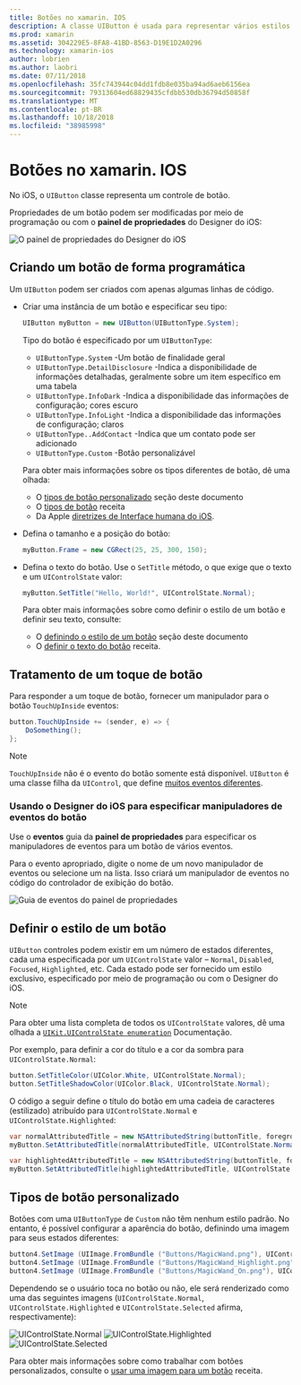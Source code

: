 ```yaml
---
title: Botões no xamarin. IOS
description: A classe UIButton é usada para representar vários estilos diferentes de um botão em telas de iOS. Este guia apresenta as diferentes opções para trabalhar com os botões no iOS.
ms.prod: xamarin
ms.assetid: 304229E5-8FA8-41BD-8563-D19E1D2A0296
ms.technology: xamarin-ios
author: lobrien
ms.author: laobri
ms.date: 07/11/2018
ms.openlocfilehash: 35fc743944c04dd1fdb8e035ba94ad6aeb6156ea
ms.sourcegitcommit: 79313604ed68829435cfdbb530db36794d50858f
ms.translationtype: MT
ms.contentlocale: pt-BR
ms.lasthandoff: 10/18/2018
ms.locfileid: "38985998"
---
```

# <a name="buttons-in-xamarinios"></a>Botões no xamarin. IOS

No iOS, o `UIButton` classe representa um controle de botão.

Propriedades de um botão podem ser modificadas por meio de programação ou com o **painel de propriedades** do Designer do iOS:

![O painel de propriedades do Designer do iOS](buttons-images/properties.png "o painel de propriedades do Designer do iOS")

## <a name="creating-a-button-programmatically"></a>Criando um botão de forma programática

Um `UIButton` podem ser criados com apenas algumas linhas de código.

- Criar uma instância de um botão e especificar seu tipo:

  ```csharp
  UIButton myButton = new UIButton(UIButtonType.System);
  ```

  Tipo do botão é especificado por um `UIButtonType`:

  - `UIButtonType.System` -Um botão de finalidade geral
  - `UIButtonType.DetailDisclosure` -Indica a disponibilidade de informações detalhadas, geralmente sobre um item específico em uma tabela
  - `UIButtonType.InfoDark` -Indica a disponibilidade das informações de configuração; cores escuro
  - `UIButtonType.InfoLight` -Indica a disponibilidade das informações de configuração; claros
  - `UIButtonType..AddContact` -Indica que um contato pode ser adicionado
  - `UIButtonType.Custom` -Botão personalizável

  Para obter mais informações sobre os tipos diferentes de botão, dê uma olhada:
  
  - O [tipos de botão personalizado](#custom-button-types) seção deste documento
  - O [tipos de botão](https://github.com/xamarin/recipes/tree/master/Recipes/ios/standard_controls/buttons/create_different_types_of_buttons) receita
  - Da Apple [diretrizes de Interface humana do iOS](https://developer.apple.com/design/human-interface-guidelines/ios/controls/buttons/).

- Defina o tamanho e a posição do botão:

  ```csharp
  myButton.Frame = new CGRect(25, 25, 300, 150);
  ```

- Defina o texto do botão. Use o `SetTitle` método, o que exige que o texto e um `UIControlState` valor:

  ```csharp
  myButton.SetTitle("Hello, World!", UIControlState.Normal);
  ```

  Para obter mais informações sobre como definir o estilo de um botão e definir seu texto, consulte:

  - O [definindo o estilo de um botão](#styling-a-button) seção deste documento
  - O [definir o texto do botão](https://github.com/xamarin/recipes/tree/master/Recipes/ios/standard_controls/buttons/set_button_text) receita.

## <a name="handling-a-button-tap"></a>Tratamento de um toque de botão

Para responder a um toque de botão, fornecer um manipulador para o botão `TouchUpInside` eventos:

```csharp
button.TouchUpInside += (sender, e) => {
    DoSomething();
};
```

> [!NOTE]
> `TouchUpInside` não é o evento do botão somente está disponível. `UIButton` é uma classe filha da `UIControl`, que define [muitos eventos diferentes](https://developer.xamarin.com/api/type/UIKit.UIControlEvent/).

### <a name="using-the-ios-designer-to-specify-button-event-handlers"></a>Usando o Designer do iOS para especificar manipuladores de eventos do botão

Use o **eventos** guia da **painel de propriedades** para especificar os manipuladores de eventos para um botão de vários eventos.

Para o evento apropriado, digite o nome de um novo manipulador de eventos ou selecione um na lista. Isso criará um manipulador de eventos no código do controlador de exibição do botão.

![Guia de eventos do painel de propriedades](buttons-images/image1.png "guia eventos de painel de propriedades")

## <a name="styling-a-button"></a>Definir o estilo de um botão

`UIButton` controles podem existir em um número de estados diferentes, cada uma especificada por um `UIControlState` valor – `Normal`, `Disabled`, `Focused`, `Highlighted`, etc. Cada estado pode ser fornecido um estilo exclusivo, especificado por meio de programação ou com o Designer do iOS.

> [!NOTE]
> Para obter uma lista completa de todos os `UIControlState` valores, dê uma olhada a [`UIKit.UIControlState enumeration`](https://developer.xamarin.com/api/type/UIKit.UIControlState/)
> Documentação.

Por exemplo, para definir a cor do título e a cor da sombra para `UIControlState.Normal`:

```csharp
button.SetTitleColor(UIColor.White, UIControlState.Normal);
button.SetTitleShadowColor(UIColor.Black, UIControlState.Normal);
```

O código a seguir define o título do botão em uma cadeia de caracteres (estilizado) atribuído para `UIControlState.Normal` e `UIControlState.Highlighted`:

```csharp
var normalAttributedTitle = new NSAttributedString(buttonTitle, foregroundColor: UIColor.Blue, strikethroughStyle: NSUnderlineStyle.Single);
myButton.SetAttributedTitle(normalAttributedTitle, UIControlState.Normal);

var highlightedAttributedTitle = new NSAttributedString(buttonTitle, foregroundColor: UIColor.Green, strikethroughStyle: NSUnderlineStyle.Thick);
myButton.SetAttributedTitle(highlightedAttributedTitle, UIControlState.Highlighted);
```

## <a name="custom-button-types"></a>Tipos de botão personalizado

Botões com uma `UIButtonType` de `Custom` não têm nenhum estilo padrão. No entanto, é possível configurar a aparência do botão, definindo uma imagem para seus estados diferentes:

```csharp
button4.SetImage (UIImage.FromBundle ("Buttons/MagicWand.png"), UIControlState.Normal);
button4.SetImage (UIImage.FromBundle ("Buttons/MagicWand_Highlight.png"), UIControlState.Highlighted);
button4.SetImage (UIImage.FromBundle ("Buttons/MagicWand_On.png"), UIControlState.Selected);
```

Dependendo se o usuário toca no botão ou não, ele será renderizado como uma das seguintes imagens (`UIControlState.Normal`, `UIControlState.Highlighted` e `UIControlState.Selected` afirma, respectivamente):

![UIControlState.Normal](buttons-images/image22.png "UIControlState.Normal")
![UIControlState.Highlighted](buttons-images/image23.png "UIControlState.Highlighted") 
 ![UIControlState.Selected](buttons-images/image24.png "UIControlState.Selected")

Para obter mais informações sobre como trabalhar com botões personalizados, consulte o [usar uma imagem para um botão](https://github.com/xamarin/recipes/tree/master/Recipes/ios/standard_controls/buttons/use_an_image_for_a_button) receita.

